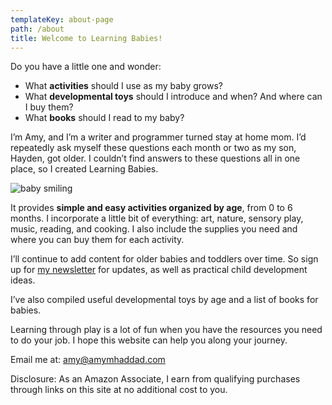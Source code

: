 ```yaml
---
templateKey: about-page
path: /about
title: Welcome to Learning Babies!
---
```

Do you have a little one and wonder:

* What **activities** should I use as my baby grows?
* What **developmental toys** should I introduce and when? And where can I buy them?
* What **books** should I read to my baby?

I’m Amy, and I’m a writer and programmer turned stay at home mom. I’d repeatedly ask myself these questions each month or two as my son, Hayden, got older. I couldn’t find answers to these questions all in one place, so I created Learning Babies.

![baby smiling](/img/02704a92-c1b3-49b9-878e-fd605b9354ef-1-.jpeg "baby smiling")

It provides **simple and easy activities organized by age**, from 0 to 6 months. I incorporate a little bit of everything: art, nature, sensory play, music, reading, and cooking. I also include the supplies you need and where you can buy them for each activity. 

I’ll continue to add content for older babies and toddlers over time. So sign up for [my newsletter](https://www.learningbabies.com/newsletter) for updates, as well as practical child development ideas.

I’ve also compiled useful developmental toys by age and a list of books for babies. 

Learning through play is a lot of fun when you have the resources you need to do your job. I hope this website can help you along your journey.

E﻿mail me at: [amy@amymhaddad.com](mailto:amy@amymhaddad.com)

Disclosure: As an Amazon Associate, I earn from qualifying purchases through links on this site at no additional cost to you.